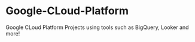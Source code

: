 # Google-CLoud-Platform
Google CLoud Platform Projects using tools such as BigQuery, Looker and more!
